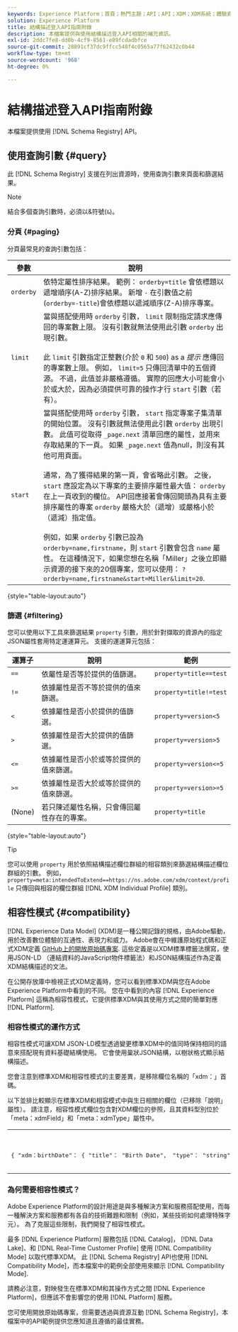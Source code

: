 ```yaml
---
keywords: Experience Platform；首頁；熱門主題；API；API；XDM；XDM系統；體驗資料模型；體驗資料模型；資料模型；資料模型；結構描述登入；結構描述登入；相容性；相容性；相容性模式；相容性模式；欄位型別；欄位型別；
solution: Experience Platform
title: 結構描述登入API指南附錄
description: 本檔案提供與使用結構描述登入API相關的補充資訊。
exl-id: 2ddc7fe8-dd0b-4cf9-8561-e89fcdadbfce
source-git-commit: 28891cf37dc9ffcc548f4c0565a77f62432c0b44
workflow-type: tm+mt
source-wordcount: '968'
ht-degree: 0%

---
```


# 結構描述登入API指南附錄

本檔案提供使用 [!DNL Schema Registry] API。

## 使用查詢引數 {#query}

此 [!DNL Schema Registry] 支援在列出資源時，使用查詢引數來頁面和篩選結果。

>[!NOTE]
>
>結合多個查詢引數時，必須以&amp;符號(`&`)。

### 分頁 {#paging}

分頁最常見的查詢引數包括：

| 參數 | 說明 |
| --- | --- |
| `orderby` | 依特定屬性排序結果。 範例： `orderby=title` 會依標題以遞增順序(A-Z)排序結果。 新增 `-` 在引數值之前(`orderby=-title`)會依標題以遞減順序(Z-A)排序專案。 |
| `limit` | 當與搭配使用時 `orderby` 引數， `limit` 限制指定請求應傳回的專案數上限。 沒有引數就無法使用此引數 `orderby` 出現引數。<br><br>此 `limit` 引數指定正整數(介於 `0` 和 `500`) as a *提示* 應傳回的專案數上限。 例如， `limit=5` 只傳回清單中的五個資源。 不過，此值並非嚴格遵循。 實際的回應大小可能會小於或大於，因為必須提供可靠的操作才行 `start` 引數（若有）。 |
| `start` | 當與搭配使用時 `orderby` 引數， `start` 指定專案子集清單的開始位置。 沒有引數就無法使用此引數 `orderby` 出現引數。 此值可從取得 `_page.next` 清單回應的屬性，並用來存取結果的下一頁。 如果 `_page.next` 值為null，則沒有其他可用頁面。<br><br>通常，為了獲得結果的第一頁，會省略此引數。 之後， `start` 應設定為以下專案的主要排序屬性最大值： `orderby` 在上一頁收到的欄位。 API回應接著會傳回開頭為具有主要排序屬性的專案 `orderby` 嚴格大於（遞增）或嚴格小於（遞減）指定值。<br><br>例如，如果 `orderby` 引數已設為 `orderby=name,firstname`，則 `start` 引數會包含 `name` 屬性。 在這種情況下，如果您想在名稱「Miller」之後立即顯示資源的接下來的20個專案，您可以使用： `?orderby=name,firstname&start=Miller&limit=20`. |

{style="table-layout:auto"}

### 篩選 {#filtering}

您可以使用以下工具來篩選結果 `property` 引數，用於針對擷取的資源內的指定JSON屬性套用特定運運算元。 支援的運運算元包括：

| 運算子 | 說明 | 範例 |
| --- | --- | --- |
| `==` | 依屬性是否等於提供的值篩選。 | `property=title==test` |
| `!=` | 依據屬性是否不等於提供的值來篩選。 | `property=title!=test` |
| `<` | 依據屬性是否小於提供的值篩選。 | `property=version<5` |
| `>` | 依據屬性是否大於提供的值篩選。 | `property=version>5` |
| `<=` | 依據屬性是否小於或等於提供的值來篩選。 | `property=version<=5` |
| `>=` | 依據屬性是否大於或等於提供的值來篩選。 | `property=version>=5` |
| (None) | 若只陳述屬性名稱，只會傳回屬性存在的專案。 | `property=title` |

{style="table-layout:auto"}

>[!TIP]
>
>您可以使用 `property` 用於依照結構描述欄位群組的相容類別來篩選結構描述欄位群組的引數。 例如， `property=meta:intendedToExtend==https://ns.adobe.com/xdm/context/profile` 只傳回與相容的欄位群組 [!DNL XDM Individual Profile] 類別。

## 相容性模式 {#compatibility}

[!DNL Experience Data Model] (XDM)是一種公開記錄的規格，由Adobe驅動，用於改善數位體驗的互通性、表現力和威力。 Adobe會在中維護原始程式碼和正式XDM定義 [GitHub上的開放原始碼專案](https://github.com/adobe/xdm/). 這些定義是以XDM標準標籤法撰寫，使用JSON-LD （連結資料的JavaScript物件標籤法）和JSON結構描述作為定義XDM結構描述的文法。

在公開存放庫中檢視正式XDM定義時，您可以看到標準XDM與您在Adobe Experience Platform中看到的不同。 您在中看到的內容 [!DNL Experience Platform] 這稱為相容性模式，它提供標準XDM與其使用方式之間的簡單對應 [!DNL Platform].

### 相容性模式的運作方式

相容性模式可讓XDM JSON-LD模型透過變更標準XDM中的值同時保持相同的語意來搭配現有資料基礎結構使用。 它會使用巢狀JSON結構，以樹狀格式顯示結構描述。

您會注意到標準XDM和相容性模式的主要差異，是移除欄位名稱的「xdm：」首碼。

以下並排比較顯示在標準XDM和相容模式中與生日相關的欄位（已移除「說明」屬性）。 請注意，相容性模式欄位包含對XDM欄位的參照，且其資料型別位於「meta：xdmField」和「meta：xdmType」屬性中。

<table style="table-layout:auto">
  <th>標準XDM</th>
  <th>相容性模式</th>
  <tr>
  <td>
  <pre class=" language-json">
{ "xdm：birthDate"： { "title"： "Birth Date"， "type"： "string"， "format"： "date" }， "xdm：birthDayAndMonth"： { "title"： "Birth Date"， "type"： "string"， "pattern"： "[0-1][0-9]-[0-9]]" }， "xdm：birthYear"： { "title"： "Birth"， "integer"： 1， "maximum"： 32767 } }
  </pre>
  </td>
  <td>
  <pre class=" language-json">
{ "birthDate"： { "title"： "Birth Date"， "type"： "string"， "format"： "date"， "meta：xdmField"： "xdm：birthDate"， "meta：xdmType"： "date" }， "birthDayAndMonth"： { "title"： "Birth Date"， "type"： "string"， "pattern"： "[0-1][0-9]-[0-9]"， "meta：xdmField"： "xdm：birthAndMonth"， meta：xdmType"： "string" }， "birthYear"： { "title"： "Birth year"， "type"： "integer"， "minimum"： 1， "maximum"： 32767， "meta：xdmField"： "xdm：birthYear"， "meta：xdmType"： "short" }
      </pre>
  </td>
  </tr>
</table>

### 為何需要相容性模式？

Adobe Experience Platform的設計用途是與多種解決方案和服務搭配使用，而每一種解決方案和服務都有各自的技術難題和限制（例如，某些技術如何處理特殊字元）。 為了克服這些限制，我們開發了相容性模式。

最多 [!DNL Experience Platform] 服務包括 [!DNL Catalog]， [!DNL Data Lake]、和 [!DNL Real-Time Customer Profile] 使用 [!DNL Compatibility Mode] 以取代標準XDM。 此 [!DNL Schema Registry] API也使用 [!DNL Compatibility Mode]，而本檔案中的範例全部使用來顯示 [!DNL Compatibility Mode].

請務必注意，對映發生在標準XDM和其操作方式之間 [!DNL Experience Platform]，但應該不會影響您的使用 [!DNL Platform] 服務。

您可使用開放原始碼專案，但需要透過與資源互動 [!DNL Schema Registry]，本檔案中的API範例提供您應知道且遵循的最佳實務。
